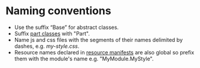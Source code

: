 # Naming conventions



- Use the suffix “Base” for abstract classes.
- Suffix [part classes](../Wiki/ContentPart) with "Part".
- Name js and css files with the segments of their names delimited by dashes, e.g. *my-style.css*.
- Resource names declared in [resource manifests](../Wiki/ResourceManifest) are also global so prefix them with the module's name e.g. "MyModule.MyStyle".